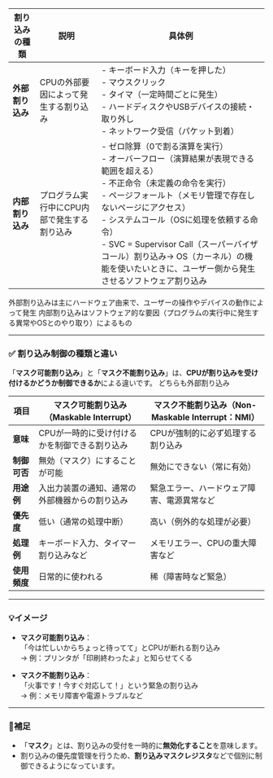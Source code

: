 
| 割り込みの種類   | 説明 | 具体例 |
|----------------|------|--------|
| **外部割り込み** | CPUの外部要因によって発生する割り込み | - キーボード入力（キーを押した）<br>- マウスクリック<br>- タイマ（一定時間ごとに発生）<br>- ハードディスクやUSBデバイスの接続・取り外し<br>- ネットワーク受信（パケット到着） |
| **内部割り込み** | プログラム実行中にCPU内部で発生する割り込み | - ゼロ除算（0で割る演算を実行）<br>- オーバーフロー（演算結果が表現できる範囲を超える）<br>- 不正命令（未定義の命令を実行）<br>- ページフォールト（メモリ管理で存在しないページにアクセス）<br>- システムコール（OSに処理を依頼する命令） <br>- SVC = Supervisor Call（スーパーバイザコール）割り込み→ OS（カーネル）の機能を使いたいときに、ユーザー側から発生させるソフトウェア割り込み|

外部割り込みは主にハードウェア由来で、ユーザーの操作やデバイスの動作によって発生
内部割り込みはソフトウェア的な要因（プログラムの実行中に発生する異常やOSとのやり取り）によるもの

---




### ✅ 割り込み制御の種類と違い

「**マスク可能割り込み**」と「**マスク不能割り込み**」は、**CPUが割り込みを受け付けるかどうか制御できるか**による違いです。
どちらも外部割り込み

| 項目 | マスク可能割り込み（Maskable Interrupt） | マスク不能割り込み（Non-Maskable Interrupt：NMI） |
|------|--------------------------------------------|--------------------------------------------------|
| **意味** | CPUが一時的に受け付けるかを制御できる割り込み | CPUが強制的に必ず処理する割り込み |
| **制御可否** | 無効（マスク）にすることが可能 | 無効にできない（常に有効） |
| **用途例** | 入出力装置の通知、通常の外部機器からの割り込み | 緊急エラー、ハードウェア障害、電源異常など |
| **優先度** | 低い（通常の処理中断） | 高い（例外的な処理が必要） |
| **処理例** | キーボード入力、タイマー割り込みなど | メモリエラー、CPUの重大障害など |
| **使用頻度** | 日常的に使われる | 稀（障害時など緊急） |

---

### 💡イメージ

- **マスク可能割り込み**：  
  「今は忙しいからちょっと待ってて」とCPUが断れる割り込み  
  → 例：プリンタが「印刷終わったよ」と知らせてくる

- **マスク不能割り込み**：  
  「火事です！今すぐ対応して！」という緊急の割り込み  
  → 例：メモリ障害や電源トラブルなど

---

### 🌟補足

- 「**マスク**」とは、割り込みの受付を一時的に**無効化すること**を意味します。
- 割り込みの優先度管理を行うため、**割り込みマスクレジスタ**などで個別に制御できるようになっています。
